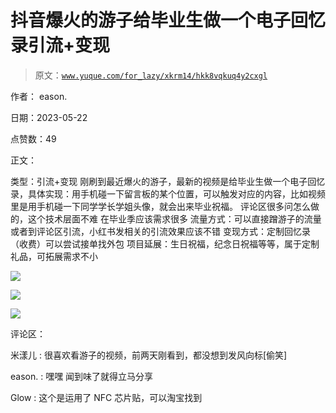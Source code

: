 # 抖音爆火的游子给毕业生做一个电子回忆录引流+变现

> 原文：[`www.yuque.com/for_lazy/xkrm14/hkk8vqkuq4y2cxgl`](https://www.yuque.com/for_lazy/xkrm14/hkk8vqkuq4y2cxgl)

作者： eason.

日期：2023-05-22

点赞数：49

正文：

类型：引流+变现 刚刷到最近爆火的游子，最新的视频是给毕业生做一个电子回忆录，具体实现：用手机碰一下留言板的某个位置，可以触发对应的内容，比如视频里是用手机碰一下同学学长学姐头像，就会出来毕业祝福。 评论区很多问怎么做的，这个技术层面不难 在毕业季应该需求很多 流量方式：可以直接蹭游子的流量或者到评论区引流，小红书发相关的引流效果应该不错 变现方式：定制回忆录（收费）可以尝试接单找外包 项目延展：生日祝福，纪念日祝福等等，属于定制礼品，可拓展需求不小

![](img/90981c0748e8efe664b15aa78a24fcdf.png)

![](img/95f40baff6402d2deb4a912c91f3812d.png)

![](img/dd6f69d2772c49ba9df6a6a1fec299f6.png)

评论区：

米漾儿 : 很喜欢看游子的视频，前两天刚看到，都没想到发风向标[偷笑]

eason. : 嘿嘿 闻到味了就得立马分享

Glow : 这个是运用了 NFC 芯片贴，可以淘宝找到



